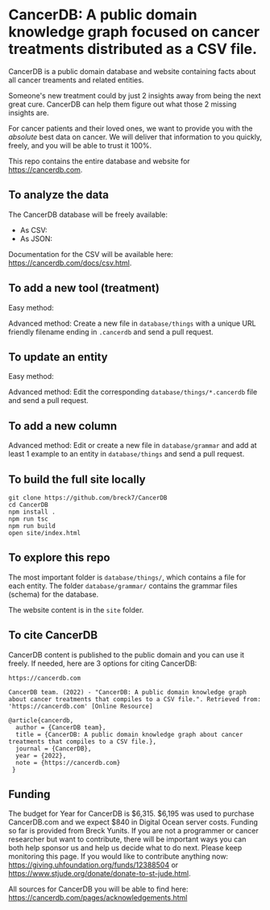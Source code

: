 # CancerDB: A public domain knowledge graph focused on cancer treatments distributed as a CSV file.

CancerDB is a public domain database and website containing facts about all cancer treaments and related entities.

Someone's new treatment could by just 2 insights away from being the next great cure. CancerDB can help them figure out what those 2 missing insights are.

For cancer patients and their loved ones, we want to provide you with the _absolute_ best data on cancer. We will deliver that information to you quickly, freely, and you will be able to trust it 100%.

This repo contains the entire database and website for https://cancerdb.com.

## To analyze the data

The CancerDB database will be freely available:

- As CSV:
- As JSON:

Documentation for the CSV will be available here: https://cancerdb.com/docs/csv.html.

## To add a new tool (treatment)

Easy method:

Advanced method: Create a new file in `database/things` with a unique URL friendly filename ending in `.cancerdb` and send a pull request.

## To update an entity

Easy method:

Advanced method: Edit the corresponding `database/things/*.cancerdb` file and send a pull request.

## To add a new column

Advanced method: Edit or create a new file in `database/grammar` and add at least 1 example to an entity in `database/things` and send a pull request.

## To build the full site locally

```
git clone https://github.com/breck7/CancerDB
cd CancerDB
npm install .
npm run tsc
npm run build
open site/index.html
```

## To explore this repo

The most important folder is `database/things/`, which contains a file for each entity. The folder `database/grammar/` contains the grammar files (schema) for the database.

The website content is in the `site` folder.

## To cite CancerDB

CancerDB content is published to the public domain and you can use it freely. If needed, here are 3 options for citing CancerDB:

```
https://cancerdb.com
```

```
CancerDB team. (2022) - "CancerDB: A public domain knowledge graph about cancer treatments that compiles to a CSV file.". Retrieved from: 'https://cancerdb.com' [Online Resource]
```

```
@article{cancerdb,
  author = {CancerDB team},
  title = {CancerDB: A public domain knowledge graph about cancer treatments that compiles to a CSV file.},
  journal = {CancerDB},
  year = {2022},
  note = {https://cancerdb.com}
 }
```

## Funding

The budget for Year for CancerDB is $6,315. $6,195 was used to purchase CancerDB.com and we expect \$840 in Digital Ocean server costs. Funding so far is provided from Breck Yunits. If you are not a programmer or cancer researcher but want to contribute, there will be important ways you can both help sponsor us and help us decide what to do next. Please keep monitoring this page. If you would like to contribute anything now: https://giving.uhfoundation.org/funds/12388504 or https://www.stjude.org/donate/donate-to-st-jude.html.

All sources for CancerDB you will be able to find here: https://cancerdb.com/pages/acknowledgements.html
